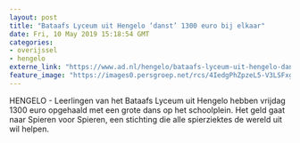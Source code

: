 ```yaml
---
layout: post
title: "Bataafs Lyceum uit Hengelo ‘danst’ 1300 euro bij elkaar"
date: Fri, 10 May 2019 15:18:54 GMT
categories: 
- overijssel 
- hengelo 
externe_link: "https://www.ad.nl/hengelo/bataafs-lyceum-uit-hengelo-danst-1300-euro-bij-elkaar~a2359df8/"
feature_image: "https://images0.persgroep.net/rcs/4IedgPhZpzeL5-V3LSFxgjUH2ik/diocontent/147862725/_fitwidth/400/?appId=21791a8992982cd8da851550a453bd7f&quality=0.7"
---
```


HENGELO - Leerlingen van het Bataafs Lyceum uit Hengelo hebben vrijdag 1300 euro opgehaald met een grote dans op het schoolplein. Het geld gaat naar Spieren voor Spieren, een stichting die alle spierziektes de wereld uit wil helpen.
